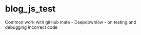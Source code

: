 # blog_js_test
Common work with gitHub mate - Deepdownlow - on testing and debugging incorrect code 
